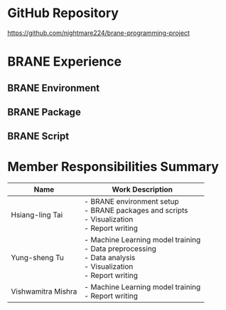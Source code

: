# GitHub Repository

https://github.com/nightmare224/brane-programming-project



# BRANE Experience

## BRANE Environment

## BRANE Package

## BRANE Script





# Member Responsibilities Summary

| Name               | Work Description                                             |
| ------------------ | ------------------------------------------------------------ |
| Hsiang-ling Tai    | - BRANE environment setup<br />- BRANE packages and scripts<br />- Visualization<br />- Report writing |
| Yung-sheng Tu      | - Machine Learning model training<br />- Data preprocessing<br />- Data analysis<br />- Visualization<br />- Report writing |
| Vishwamitra Mishra | - Machine Learning model training<br />- Report writing      |




